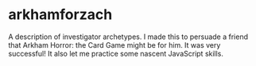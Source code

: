 # arkhamforzach
A description of investigator archetypes. I made this to persuade a friend that Arkham Horror: the Card Game might be for him. It was very successful! It also let me practice some nascent JavaScript skills.
